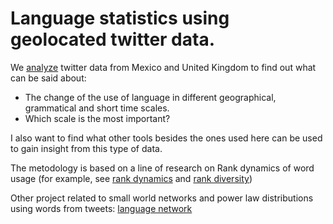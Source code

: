 # Language statistics using geolocated twitter data.

We [analyze](https://github.com/RogelioLozano/Language_statistics_twitter/blob/master/4plottingRD_regions/subplotsofRankDiversity.ipynb) twitter data from Mexico and United Kingdom to find out what can be said about:

+ The change of the use of language in different geographical, grammatical and short time scales.
+ Which scale is the most important?

I also want to find what other tools besides the ones used here can be used to gain insight from this type of data.

The metodology is based on a line of research on Rank dynamics of word usage (for example, see [rank dynamics](https://www.frontiersin.org/articles/10.3389/fphy.2018.00045/full) and [rank diversity](https://journals.plos.org/plosone/article?id=10.1371/journal.pone.0121898))

Other project related to small world networks and power law distributions using words from tweets: [language network](https://github.com/RogelioLozano/Language_statistics_twitter/blob/master/network_powerlaw/red_lenguaje_twitter.ipynb)


